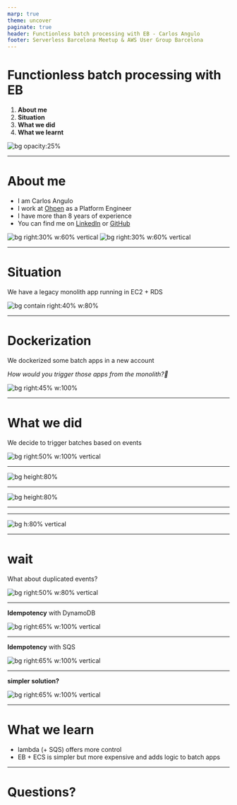 ```yaml
---
marp: true
theme: uncover
paginate: true
header: Functionless batch processing with EB - Carlos Angulo
footer: Serverless Barcelona Meetup & AWS User Group Barcelona
---
```


<!--
_class: invert
-->

# **Functionless batch processing with EB**

1. **About me**
2. **Situation**
3. **What we did**
4. **What we learnt**

![bg opacity:25%](https://secure.meetupstatic.com/photos/event/c/1/9/4/600_478429556.jpeg)

---


# **About me**

- I am Carlos Angulo
- I work at [Ohpen](https://www.ohpen.com) as a Platform Engineer
- I have more than 8 years of experience
- You can find me on [LinkedIn](www.linkedin.com/in/angulomascarell) or [GitHub](https://github.com/cangulo)

![bg right:30% w:60% vertical](assets/imgs/profile_medium.png)
![bg right:30% w:60% vertical](assets/imgs/linkedin-qr-code.jpeg)

---

# **Situation**

We have a legacy monolith app running in EC2 + RDS

<!-- 
Comment: 
  - We had multiple services that perform batch jobs as daily reports generation
  - Those services are are executed once a day in a EC2 instance
-->

![bg contain right:40% w:80% ](assets/imgs/1-legacy-account.excalidraw.png)

---

# **Dockerization**

We dockerized some batch apps in a new account

_How would you trigger those apps from the monolith?🤔_

<!-- 
Comment:
  - We migrated those projects to docker containers and deploy them in a new AWS account
  - The only step left is how to trigger the modernized apps?
    * Trigger the ECS task directly from the EC2 by assuming a role with the permissions required
      - This couples both solutions
    * Make the monolith post a message to a SNS topic which will trigger the lambda
      - This is a better because it decouples but requires cross-account access for the SNS topic
-->

![bg right:45% w:100% ](assets/imgs/2-dockerization.excalidraw.png)

---

# **What we did**

We decide to trigger batches based on events

<!-- 
Comment: 
  - We create the batch runner lambda reusing monolith code
  - lambda triggers different task based on the event type
  - It was the solution with less changes for developers
  - Lambda must be in the same NWK as ECS
-->

![bg right:50% w:100% vertical](assets/imgs/3-lambda-batchrunner.excalidraw.png)

---

<!-- 
Comment: 
  - DotNet, so developer friendly
  - Command Parameters and Environment Variables, 
  - ContainerOverrides, we can customize the execution based on the event 
-->

![bg height:80% ](assets/imgs/6-runbatch-code.png)

---

<!-- Comment: 
  - Here we get the ECS config for the btach provided in the event
  - Please note
    - We get the batchInfo filter by the BatchTypeId 
    - We provide a TraceId as EV for monitoring
    - We provide the event parameters (parameters for bussiness) as EV
-->

![bg height:80% ](assets/imgs/7-runbatch-code-get-config.png)

---

<!-- Comment: 
  - Permissions
-->

---

![bg h:80% vertical](assets/imgs/8-runbatch-permissions.png)

<!-- 
Comment: 
  - Permissions: pass role and run task
  - arn with a wildcard to limit the scope to our bath apps
-->

---

# **wait**

What about duplicated events?

![bg right:50% w:80% vertical](assets/imgs/duplicated-events.jpg)

<!-- 
Comment: 
  - EB ensures that at least one delivery succeeds but duplicated events can come
  - How would you handled them? Please note this is a idempotency problem, for the same input we want to return 
    * One option is to use a Dynamo DB to store and idempotency key for each execution
-->

---

**Idempotency** with DynamoDB

<!-- store an idempotency key in a DynamoDB -->

<!-- 
Comment: 
  - Each event we receive will be hashed into an idempotency key
      * if the event is not registered, we proceed to execute the ECS task
      * if we receive an event that is already registered in the DB, we ignore it because we don't want to execute it to save costs
-->

![bg right:65% w:100% vertical](assets/imgs/4-idemptency-dynamo.excalidraw.png)

---

**Idempotency** with SQS

<!-- 
Comment:
  - No code change needed!☁️
  - We solve this using SQS instead of code + DB. 💸
  - We have a idempotency Windows of 5m which is enough because we have an orchestrator that trigger the batches once per day

Ref: Slide 55
https://d1.awsstatic.com/events/Summits/reinvent2022/API307-R_Designing-event-driven-integrations-using-Amazon-EventBridge.pdf
S3:
https://docs.aws.amazon.com/AWSSimpleQueueService/latest/SQSDeveloperGuide/using-messagededuplicationid-property.html

-->

![bg right:65% w:100% vertical](assets/imgs/5-idemptency-sqs.excalidraw.png)

---

**simpler solution?**

<!-- Comment: 
  - We realize we can skip the lambda and trigger the batches directly
  - We realize we can trigger directly the task with EB
  - We have to give EB the same permissions we gave to the lambda before
-->

![bg right:65% w:100% vertical](assets/imgs/11-eb-ecs.excalidraw.png)

---

# **What we learn**

- lambda (+ SQS) offers more control
- EB + ECS is simpler but more expensive and adds logic to batch apps

<!-- 
Comments:
- Lambda + SQS 
  - offers more control because there is a single point to validate input and trigger the batches
  - Single Point of Failure
  - Cheaper because we don't get to execute apps if the input is invalid
- Event Bridge and service integration
  - Simpler, no need of lambda and SQS but need a DynamoDB
  - However, each app must implement idempotency and use the DynamoDB
  - Apps will always be executed making the solution more expensive since Fargate charges you 1 minute per execution.
- Pretty much the same amount of code, just in a different place. 
-->

---

# **Questions?**
